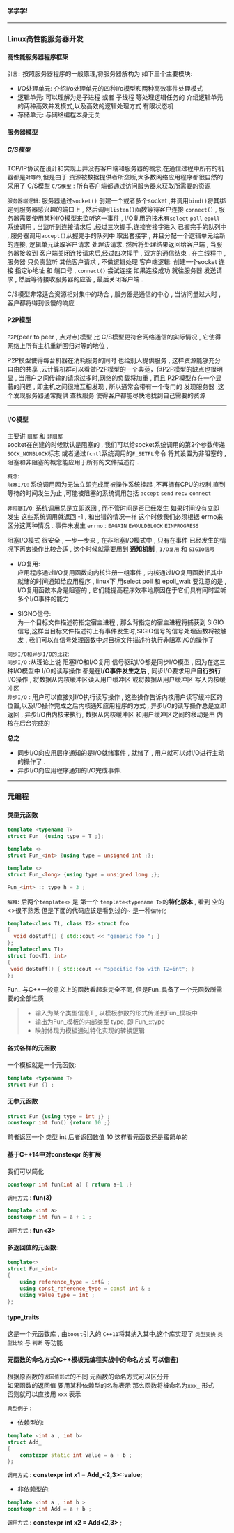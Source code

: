 #### 学学学!
***
### __Linux高性能服务器开发__
#### 高性能服务器程序框架  
`引言:` 按照服务器程序的一般原理,将服务器解构为 如下三个主要模块:  
 
*  I/O处理单元: 介绍i/o处理单元的四种i/o模型和两种高效事件处理模式  
*  逻辑单元: 可以理解为是子进程 或者 子线程 等处理逻辑任务的  介绍逻辑单元的两种高效并发模式,以及高效的逻辑处理方式 有限状态机  
*  存储单元: 与网络编程本身无关   

  
#### 服务器模型  
##### C/S模型
TCP/IP协议在设计和实现上并没有客户端和服务器的概念,在通信过程中所有的机器都是`对等的`,但是由于 资源被数据提供者所垄断,大多数网络应用程序都很自然的采用了 C/S模型
`C/S模型` : 所有客户端都通过访问服务器来获取所需要的资源






`服务器端逻辑`: 服务器通过`socket()` 创建一个或者多个socket ,并调用`bind()`将其绑定到服务器感兴趣的端口上 , 然后调用`listen()`函数等待客户连接 `connect()` , 服务器需要使用某种I/O模型来监听这一事件 , I/O复用的技术有`select` `poll` `epoll` 系统调用 , 当监听到连接请求后 ,经过三次握手,连接套接字进入 已握完手的队列中 ,  服务器调用`accept()`从握完手的队列中 取出套接字 , 并且分配一个逻辑单元给新的连接, 逻辑单元读取客户请求 处理该请求, 然后将处理结果返回给客户端 , 当服务器接收到 客户端关闭连接请求后,经过四次挥手 , 双方的通信结束 . 在主线程中 , 服务器 只负责监听 其他客户请求 , 不做逻辑处理 
客户端逻辑: 创建一个socket 连接 指定ip地址 和 端口号 , `connect()` 尝试连接 如果连接成功 就往服务器 发送请求 , 然后等待接收服务器的应答 , 最后关闭客户端 .

C/S模型非常适合资源相对集中的场合 , 服务器是通信的中心 , 当访问量过大时 , 客户都将得到很慢的响应 .

#### P2P模型
`P2P`(peer to peer , 点对点)模型 比 C/S模型更符合网络通信的实际情况 , 它使得 网络上所有主机重新回归对等的地位 ,




P2P模型使得每台机器在消耗服务的同时 也给别人提供服务 , 这样资源能够充分自由的共享 ,云计算机群可以看做P2P模型的一个典范，但P2P模型的缺点也很明显 , 当用户之间传输的请求过多时,网络的负载将加重 , 而且 P2P模型存在一个显著的问题 , 即主机之间很难互相发现 , 所以通常会带有一个专门的 发现服务器 ,这个发现服务器通常提供 查找服务 使得客户都能尽快地找到自己需要的资源

---    
 
#### I/O模型
主要讲 `阻塞` 和 `非阻塞`   
socket在创建的时候默认是阻塞的 , 我们可以给socket系统调用的第2个参数传递 `SOCK_NONBLOCK`标志 或者通过`fcntl`系统调用的`F_SETFL`命令 将其设置为非阻塞的 , 阻塞和非阻塞的概念能应用于所有的文件描述符 .

`概念`:  
`阻塞I/O`: 系统调用因为无法立即完成而被操作系统挂起 ,不再拥有CPU的权利,直到等待的时间发生为止 ,可能被阻塞的系统调用包括 `accept` `send` `recv` `connect` 

`非阻塞I/O`: 系统调用总是立即返回 , 而不管时间是否已经发生 如果时间没有立即 发生 这些系统调用就返回 -1 , 和出错的情况一样 这个时候我们必须根据 errno来区分这两种情况 . 
事件未发生 `errno` : `EAGAIN`  `EWOULDBLOCK` `EINPROGRESS`

   
阻塞I/O模式 很安全 , 一步一步来 , 在非阻塞I/O模式中 , 只有在事件 已经发生的情况下再去操作比较合适 , 这个时候就需要用到 **通知机制** , `I/O复用` 和 `SIGIO信号` 


* I/O复用:  
应用程序通过I/O复用函数向内核注册一组事件 , 内核通过I/O复用函数把其中就绪的时间通知给应用程序 , linux下 用select poll 和 epoll_wait 要注意的是 , I/O复用函数本身是阻塞的 , 它们能提高程序效率地原因在于它们具有同时监听多个I/O事件的能力 

* SIGNO信号:  
为一个目标文件描述符指定宿主进程 , 那么背指定的宿主进程将捕获到 SIGIO信号,这样当目标文件描述符上有事件发生时,SIGIO信号的信号处理函数将被触发 , 我们可以在信号处理函数中对目标文件描述符执行非阻塞I/O的操作了 

`同步I/O和异步I/O的比较`:  
`同步I/O` :从理论上说 阻塞I/O和I/O复用 信号驱动I/O都是同步I/O模型 , 因为在这三种I/O模型中 I/O的读写操作 都是在**I/O事件发生之后** , 同步I/O要求用户**自行执行**I/O操作 , 将数据从内核缓冲区读入用户缓冲区 或将数据从用户缓冲区 写入内核缓冲区   
`异步I/O` : 用户可以直接对I/O执行读写操作 , 这些操作告诉内核用户读写缓冲区的位置,以及I/O操作完成之后内核通知应用程序的方式 , 异步I/O的读写操作总是立即返回 , 异步I/O由内核来执行, 数据从内核缓冲区 和用户缓冲区之间的移动是由 内核在后台完成的 

__总之__   
* 同步I/O向应用层序通知的是I/O就绪事件 , 就绪了 , 用户就可以对I/O进行主动的操作了 .  
* 异步I/O向应用程序通知的I/O完成事件.  

--- 

### 元编程
#### 类型元函数
```cpp
template <typename T>
struct Fun_ {using type = T ;};

template <>
struct Fun_<int> {using type = unsigned int ;};

template <>
struct Fun_<long> {using type = unsigned long ;};

Fun_<int> :: type h = 3 ;
```  
`解释`:
后两个`template<>` 是 第一个 `template<typename T>`的**特化版本** ,  看到 空的<>很不熟悉 但是下面的代码应该是看到过的~ 是一种`偏特化`  
```cpp
template<class T1, class T2> struct foo
{
  void doStuff() { std::cout << "generic foo "; }
};
template<class T1>
struct foo<T1, int>
{
 void doStuff() { std::cout << "specific foo with T2=int"; }
};
```  

Fun_ 与C++一般意义上的函数看起来完全不同, 但是Fun_具备了一个元函数所需要的全部性质 

> * 输入为某个类型信息T , 以模板参数的形式传递到Fun_模板中
> * 输出为Fun_模板的内部类型 type, 即 Fun_<T>::type 
> * 映射体现为模板通过特化实现的转换逻辑 

#### 各式各样的元函数
一个模板就是一个元函数:
```cpp
template <typename T>
struct Fun {} ;
```  
#### 无参元函数
```cpp
struct Fun {using type = int ;} ;
constexpr int fun() {return 10 ;}
```  
前者返回一个 类型 int 后者返回数值 10 这样看元函数还是蛮简单的 

#### 基于C++14中对constexpr 的扩展 
我们可以简化
```cpp
constexpr int fun(int a) { return a+1 ;}
```
`调用方式` : **fun(3)**

```cpp
template <int a>
constexpr int fun = a + 1 ;
```
`调用方式` : **fun<3>**

#### 多返回值的元函数:
```cpp
template<>
struct Fun_<int>
{
	using reference_type = int& ;
	using const_reference_type = const int & ;
	using value_type = int ;
};
```  
#### type_traits
这是一个元函数库 , 由`boost`引入的 `C++11`将其纳入其中,这个库实现了 `类型变换`  `类型比较` 与 `判断` 等功能  

#### 元函数的命名方式(C++模板元编程实战中的命名方式 可以借鉴)  
根据原函数的`返回值形式`的不同 元函数的命名方式可以区分开   
如果函数的返回值 要用某种依赖型的名称表示 那么函数将被命名为` xxx_ ` 形式   
否则就可以直接用 `xxx` 表示 

`典型例子` :
* 依赖型的:
```cpp
template <int a , int b>
struct Add_
{
	constexpr static int value = a + b ; 
};
```
`调用方式` : **constexpr int x1 = Add_<2,3>::value**;

* 非依赖型的:
```cpp
template <int a , int b >
constexpr int Add = a + b ;
```   
`调用方式` : **constexpr int x2 = Add<2,3>** ;
















